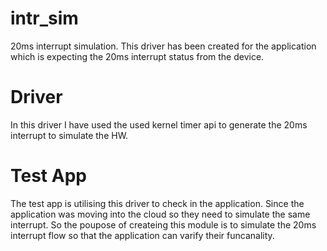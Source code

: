 # intr_sim
20ms interrupt simulation. This driver has been created for the application which is expecting the 20ms interrupt status from the device. 
# Driver
In this driver I have used the used kernel timer api to generate the 20ms interrupt to simulate the HW.
# Test App
The test app is utilising this driver to check in the application.
Since the application was moving into the cloud so they need to simulate the same interrupt.
So the poupose of createing this module is to simulate the 20ms interrupt flow so that the application can varify their funcanality.  
